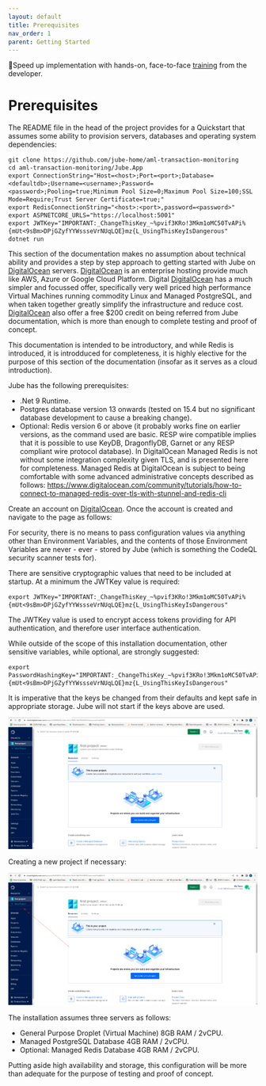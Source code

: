 ```yaml
---
layout: default
title: Prerequisites
nav_order: 1
parent: Getting Started
---
```


🚀Speed up implementation with hands-on, face-to-face [training](https://www.jube.io/training) from the developer.

# Prerequisites

The README file in the head of the project provides for a Quickstart that assumes some ability to provision servers,
databases and operating system dependencies:

```shell
git clone https://github.com/jube-home/aml-transaction-monitoring
cd aml-transaction-monitoring/Jube.App
export ConnectionString="Host=<host>;Port=<port>;Database=<defaultdb>;Username=<username>;Password=<password>;Pooling=true;Minimum Pool Size=0;Maximum Pool Size=100;SSL Mode=Require;Trust Server Certificate=true;"
export RedisConnectionString="<host>:<port>,password=<password>"
export ASPNETCORE_URLS="https://localhost:5001"
export JWTKey="IMPORTANT:_ChangeThisKey_~%pvif3KRo!3Mkm1oMC50TvAPi%{mUt<9sBm>DPjGZyfYYWssseVrNUqLQE}mz{L_UsingThisKeyIsDangerous"
dotnet run
```

This section of the documentation makes no assumption about technical ability and provides a step by step approach to
getting started with Jube on [DigitalOcean](https://m.do.co/c/8be72e86abb2)
servers.  [DigitalOcean](https://m.do.co/c/8be72e86abb2) is an enterprise hosting provide much like AWS, Azure or Google
Cloud Platform. Digital [DigitalOcean](https://m.do.co/c/8be72e86abb2) has a much simpler and focussed offer,
specifically very well priced high performance Virtual Machines running commodity Linux and Managed PostgreSQL, and when
taken together greatly simplify the infrastructure and reduce cost.  [DigitalOcean](https://m.do.co/c/8be72e86abb2) also
offer a free $200 credit on being referred from Jube documentation, which is more than enough to complete testing and
proof of concept.

This documentation is intended to be introductory, and while Redis is introduced, it is introdduced for completeness,
it is highly elective for the purpose of this section of the documentation (insofar as it serves as a cloud
introduction).

Jube has the following prerequisites:

* .Net 9 Runtime.
* Postgres database version 13 onwards (tested on 15.4 but no significant database development to cause a breaking
  change).
* Optional: Redis version 6 or above (it probably works fine on earlier versions, as the command used are basic. RESP
  wire compatible implies that it is possible to use KeyDB, DragonflyDB, Garnet or any RESP compliant wire protocol
  database). In DigitalOcean Managed Redis is not without some integration complexity given TLS, and is presented here
  for completeness. Managed Redis at DigitalOcean is subject to being comfortable with some advanced administrative
  concepts described as
  follows: https://www.digitalocean.com/community/tutorials/how-to-connect-to-managed-redis-over-tls-with-stunnel-and-redis-cli

Create an account on [DigitalOcean](https://m.do.co/c/8be72e86abb2). Once the account is created and navigate to the
page as follows:

For security, there is no means to pass configuration values via anything other than Environment Variables, and the
contents of those Environment Variables are never - ever - stored by Jube (which is something the CodeQL security
scanner tests for).

There are sensitive cryptographic values that need to be included at startup. At a minimum the JWTKey value is required:

```shell
export JWTKey="IMPORTANT:_ChangeThisKey_~%pvif3KRo!3Mkm1oMC50TvAPi%{mUt<9sBm>DPjGZyfYYWssseVrNUqLQE}mz{L_UsingThisKeyIsDangerous"
```

The JWTKey value is used to encrypt access tokens providing for API authentication, and therefore user interface
authentication.

While outside of the scope of this installation documentation, other sensitive variables, while optional, are strongly
suggested:

```shell
export PasswordHashingKey="IMPORTANT:_ChangeThisKey_~%pvif3KRo!3Mkm1oMC50TvAPi%{mUt<9sBm>DPjGZyfYYWssseVrNUqLQE}mz{L_UsingThisKeyIsDangerous"
```

It is imperative that the keys be changed from their defaults and kept safe in appropriate storage. Jube will not start
if the keys above are used.

![Image](ProjectPage.png)

Creating a new project if necessary:

![Image](LocationOfNewProject.png)

The installation assumes three servers as follows:

* General Purpose Droplet (Virtual Machine) 8GB RAM / 2vCPU.
* Managed PostgreSQL Database 4GB RAM / 2vCPU.
* Optional: Managed Redis Database 4GB RAM / 2vCPU.

Putting aside high availability and storage, this configuration will be more than adequate for the purpose of testing
and proof of concept.